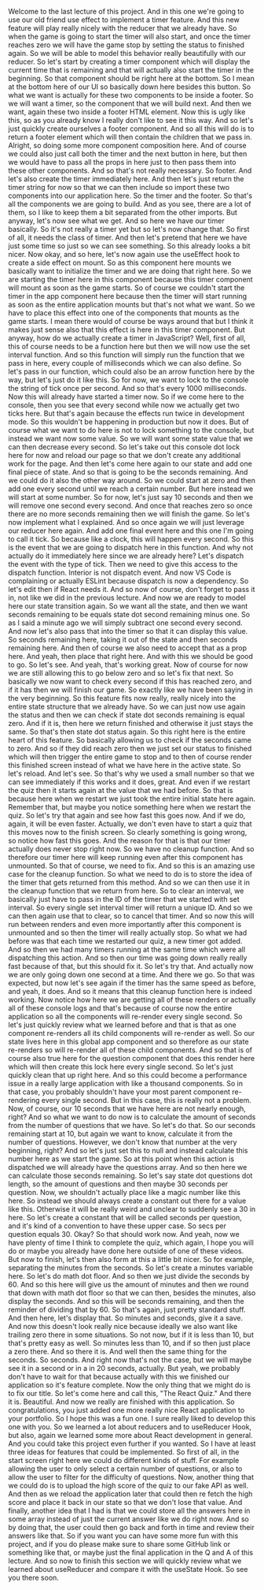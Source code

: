 Welcome to the last lecture of this project.
And in this one we're going to use our old friend
use effect to implement a timer feature.
And this new feature will play really nicely
with the reducer that we already have.
So when the game is going to start
the timer will also start, and once the timer reaches zero
we will have the game stop
by setting the status to finished again.
So we will be able to model this behavior really beautifully
with our reducer.
So let's start by creating a timer component
which will display the current time that is remaining
and that will actually also start the timer
in the beginning.
So that component should be right here at the bottom.
So I mean at the bottom here of our UI
so basically down here besides this button.
So what we want is actually for these two components
to be inside a footer.
So we will want a timer,
so the component that we will build next.
And then we want,
again these two inside a footer HTML element.
Now this is ugly like this, so as you already know
I really don't like to see it this way.
And so let's just quickly create ourselves
a footer component.
And so all this will do is to return a footer element
which will then contain the children that we pass in.
Alright, so doing some more component composition here.
And of course we could also just call both the timer
and the next button in here,
but then we would have to pass all the props in here
just to then pass them into these other components.
And so that's not really necessary.
So footer.
And let's also create the timer immediately here.
And then let's just return the timer string for now
so that we can then include so import these two components
into our application here.
So the timer and the footer.
So that's all the components we are going to build.
And as you see, there are a lot of them,
so I like to keep them a bit separated
from the other imports.
But anyway, let's now see what we get.
And so here we have our timer basically.
So it's not really a timer yet
but so let's now change that.
So first of all, it needs the class of timer.
And then let's pretend that here we have just some time
so just so we can see something.
So this already looks a bit nicer.
Now okay, and so here, let's now again use
the useEffect hook to create a side effect on mount.
So as this component here mounts
we basically want to initialize the timer
and we are doing that right here.
So we are starting the timer here in this component
because this timer component will mount
as soon as the game starts.
So of course we couldn't start the timer
in the app component here
because then the timer will start running
as soon as the entire application mounts
but that's not what we want.
So we have to place this effect
into one of the components that mounts as the game starts.
I mean there would of course be ways around that
but I think it makes just sense also
that this effect is here in this timer component.
But anyway, how do we actually create a timer in JavaScript?
Well, first of all, this of course
needs to be a function here
but then we will now use the set interval function.
And so this function will simply run
the function that we pass in here,
every couple of milliseconds which we can also define.
So let's pass in our function,
which could also be an arrow function here by the way,
but let's just do it like this.
So for now, we want to lock to the console
the string of tick once per second.
And so that's every 1000 milliseconds.
Now this will already have started a timer now.
So if we come here to the console,
then you see that every second
while now we actually get two ticks here.
But that's again because the effects run twice
in development mode.
So this wouldn't be happening in production
but now it does.
But of course what we want to do here
is not to lock something to the console,
but instead we want now some value.
So we will want some state value
that we can then decrease every second.
So let's take out this console dot lock here for now
and reload our page so that we don't create
any additional work for the page.
And then let's come here again to our state
and add one final piece of state.
And so that is going to be the seconds remaining.
And we could do it also the other way around.
So we could start at zero and then add one every second
until we reach a certain number.
But here instead we will start at some number.
So for now, let's just say 10 seconds
and then we will remove one second every second.
And once that reaches zero
so once there are no more seconds remaining
then we will finish the game.
So let's now implement what I explained.
And so once again
we will just leverage our reducer here again.
And add one final event here
and this one I'm going to call it tick.
So because like a clock, this will happen every second.
So this is the event that we are going to dispatch
here in this function.
And why not actually do it immediately here
since we are already here?
Let's dispatch the event with the type of tick.
Then we need to give this access to the dispatch function.
Interior is not dispatch event.
And now VS Code is complaining
or actually ESLint because dispatch is now a dependency.
So let's edit then if React needs it.
And so now of course, don't forget to pass it in,
not like we did in the previous lecture.
And now we are ready to model here
our state transition again.
So we want all the state,
and then we want seconds remaining
to be equals state dot second remaining minus one.
So as I said a minute ago
we will simply subtract one second every second.
And now let's also pass that into the timer
so that it can display this value.
So seconds remaining here, taking it out of the state
and then seconds remaining here.
And then of course
we also need to accept that as a prop here.
And yeah, then place that right here.
And with this we should be good to go.
So let's see.
And yeah, that's working great.
Now of course for now we are still allowing this
to go below zero and so let's fix that next.
So basically we now want to check every second
if this has reached zero,
and if it has then we will finish our game.
So exactly like we have been saying in the very beginning.
So this feature fits now really, really nicely
into the entire state structure that we already have.
So we can just now use again the status
and then we can check if state dot seconds remaining
is equal zero.
And if it is, then here we return finished
and otherwise it just stays the same.
So that's then state dot status again.
So this right here is the entire heart of this feature.
So basically allowing us to check
if the seconds came to zero.
And so if they did reach zero
then we just set our status to finished
which will then trigger the entire game to stop
and to then of course render this finished screen
instead of what we have here in the active state.
So let's reload.
And let's see.
So that's why we used a small number
so that we can see immediately if this works
and it does, great.
And even if we restart the quiz
then it starts again at the value that we had before.
So that is because here when we restart
we just took the entire initial state here again.
Remember that, but maybe you notice something here
when we restart the quiz.
So let's try that again and see how fast this goes now.
And if we do, again, it will be even faster.
Actually, we don't even have to start a quiz
that this moves now to the finish screen.
So clearly something is going wrong,
so notice how fast this goes.
And the reason for that
is that our timer actually does never stop right now.
So we have no cleanup function.
And so therefore our timer here
will keep running even after this component has unmounted.
So that of course, we need to fix.
And so this is an amazing use case for the cleanup function.
So what we need to do is to store the idea of the timer
that gets returned from this method.
And so we can then use it in the cleanup function
that we return from here.
So to clear an interval,
we basically just have to pass in the ID
of the timer that we started with set interval.
So every single set interval timer will return a unique ID.
And so we can then again use that to clear,
so to cancel that timer.
And so now this will run between renders
and even more importantly
after this component is unmounted
and so then the timer will really actually stop.
So what we had before
was that each time we restarted our quiz,
a new timer got added.
And so then we had many timers running at the same time
which were all dispatching this action.
And so then our time was going down
really really fast because of that,
but this should fix it.
So let's try that.
And actually now we are only going down
one second at a time.
And there we go.
So that was expected, but now let's see again
if the timer has the same speed as before,
and yeah, it does.
And so it means that this cleanup function here
is indeed working.
Now notice how here we are getting all of these renders
or actually all of these console logs
and that's because of course now the entire application
so all the components will re-render every single second.
So let's just quickly review what we learned before
and that is that as one component re-renders
all its child components will re-render as well.
So our state lives here in this global app component
and so therefore as our state re-renders
so will re-render all of these child components.
And so that is of course also true
here for the question component that does this render here
which will then create this lock here every single second.
So let's just quickly clean that up right here.
And so this could become a performance issue
in a really large application
with like a thousand components.
So in that case, you probably shouldn't have
your most parent component re-rendering every single second.
But in this case, this is really not a problem.
Now, of course, our 10 seconds that we have here
are not nearly enough, right?
And so what we want to do now
is to calculate the amount of seconds
from the number of questions that we have.
So let's do that.
So our seconds remaining start at 10,
but again we want to know,
calculate it from the number of questions.
However, we don't know that number
at the very beginning, right?
And so let's just set this to null
and instead calculate this number here as we start the game.
So at this point when this action is dispatched
we will already have the questions array.
And so then here we can calculate those seconds remaining.
So let's say state dot questions dot length,
so the amount of questions
and then maybe 30 seconds per question.
Now, we shouldn't actually place
like a magic number like this here.
So instead we should always create a constant out there
for a value like this.
Otherwise it will be really weird
and unclear to suddenly see a 30 in here.
So let's create a constant
that will be called seconds per question,
and it's kind of a convention to have these upper case.
So secs per question equals 30.
Okay?
So that should work now.
And yeah, now we have plenty of time I think
to complete the quiz, which again, I hope you will do
or maybe you already have done
here outside of one of these videos.
But now to finish, let's then also form at this
a little bit nicer.
So for example, separating the minutes from the seconds.
So let's create a minutes variable here.
So let's do math dot floor.
And so then we just divide the seconds by 60.
And so this here will give us the amount of minutes
and then we round that down with math dot floor
so that we can then, besides the minutes,
also display the seconds.
And so this will be seconds remaining,
and then the reminder of dividing that by 60.
So that's again, just pretty standard stuff.
And then here, let's display that.
So minutes and seconds,
give it a save.
And now this doesn't look really nice
because ideally we also want like trailing zero there
in some situations.
So not now, but if it is less than 10,
but that's pretty easy as well.
So minutes less than 10,
and if so then just place a zero there.
And so there it is.
And well then the same thing for the seconds.
So seconds.
And right now that's not the case,
but we will maybe see it in a second
or in a in 20 seconds, actually.
But yeah, we probably don't have to wait for that
because actually with this we finished our application
so it's feature complete.
Now the only thing that we might do is to fix our title.
So let's come here and call this,
"The React Quiz."
And there it is.
Beautiful.
And now we really are finished with this application.
So congratulations, you just added
one more really nice React application to your portfolio.
So I hope this was a fun one.
I sure really liked to develop this one with you.
So we learned a lot about reducers and to useReducer Hook,
but also, again we learned some more
about React development in general.
And you could take this project even further if you wanted.
So I have at least three ideas
for features that could be implemented.
So first of all, in the start screen right here
we could do different kinds of stuff.
For example allowing the user
to only select a certain number of questions,
or also to allow the user to filter
for the difficulty of questions.
Now, another thing that we could do
is to upload the high score of the quiz
to our fake API as well.
And then as we reload the application later
that could then re fetch the high score
and place it back in our state
so that we don't lose that value.
And finally, another idea that I had
is that we could store all the answers
here in some array instead of just the current answer
like we do right now.
And so by doing that,
the user could then go back and forth in time
and review their answers like that.
So if you want you can have some more fun with this project,
and if you do please make sure to share some GitHub link
or something like that, or maybe just the final application
in the Q and A of this lecture.
And so now to finish this section
we will quickly review what we learned
about useReducer and compare it with the useState Hook.
So see you there soon.